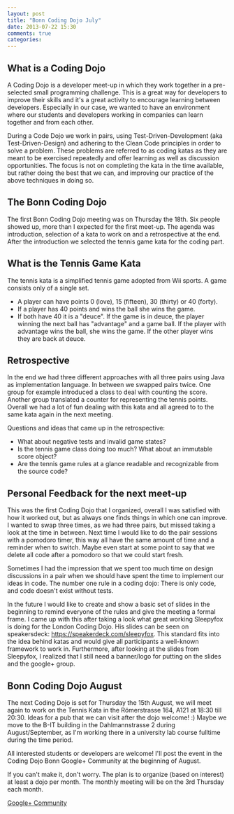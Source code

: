 ```yaml
---
layout: post
title: "Bonn Coding Dojo July"
date: 2013-07-22 15:30
comments: true
categories: 
---
```


## What is a Coding Dojo
A Coding Dojo is a developer meet-up in which they work together in a pre-selected small programming challenge. This is a great way for developers to improve their skills and it's a great activity to encourage learning between developers. Especially in our case, we wanted to have an environment where our students and developers working in companies can learn together and from each other.

During a Code Dojo we work in pairs, using Test-Driven-Development (aka Test-Driven-Design) and adhering to the Clean Code principles in order to solve a problem. These problems are referred to as coding katas as they are meant to be exercised repeatedly and offer learning as well as discussion opportunities. The focus is not on completing the kata in the time available, but rather doing the best that we can, and improving our practice of the above techniques in doing so.  

## The Bonn Coding Dojo 
The first Bonn Coding Dojo meeting was on Thursday the 18th. Six people showed up, more than I expected for the first meet-up. The agenda was introduction, selection of a kata to work on and a retrospective at the end. After the introduction we selected the tennis game kata for the coding part. 

## What is the Tennis Game Kata
The tennis kata is  a simplified tennis game adopted from Wii sports. A game consists only of a single set.
- A player can have points 0 (love), 15 (fifteen), 30 (thirty) or 40 (forty).
- If a player has 40 points and wins the ball she wins the game.
- If both have 40 it is a "deuce". If the game is in deuce, the player winning the next ball has "advantage" and a game ball. If the player with advantage wins the ball, she wins the game. If the other player wins they are back at deuce.

## Retrospective 
In the end we had three different approaches with all three pairs using Java as implementation language. In between we swapped pairs twice. One group for example introduced a class to deal with counting the score. Another group translated a counter for representing the tennis points. Overall we had a lot of fun dealing with this kata and all agreed to to the same kata again in the next meeting. 

Questions and ideas that came up in the retrospective:
- What about negative tests and invalid game states?
- Is the tennis game class doing too much? What about an immutable score object?
- Are the tennis game rules at a glance readable and recognizable from the source code?

## Personal Feedback for the next meet-up
This was the first Coding Dojo that I organized, overall I was satisfied with how it worked out, but as always one finds things in which one can improve. I wanted to swap three times, as we had three pairs, but missed taking a look at the time in between. Next time I would like to do the pair sessions with a pomodoro timer, this way all have the same amount of time and a reminder when to switch. Maybe even start at some point to say that we delete all code after a pomodoro so that we could start fresh.

Sometimes I had the impression that we spent too much time on design discussions in a pair when we should have spent the time to implement our ideas in code. The number one rule in a coding dojo: There is only code, and code doesn't exist without tests. 

In the future I would like to create and show a basic set of slides in the beginning to remind everyone of the rules and give the meeting a formal frame. I came up with this after taking a look what great working Sleepyfox is doing for the London Coding Dojo. His slides can be seen on speakersdeck: https://speakerdeck.com/sleepyfox. This standard fits into the idea behind katas and would give all participants a well-known framework to work in. Furthermore, after looking at the slides from Sleepyfox, I realized that I still need a banner/logo for putting on the slides and the google+ group.

## Bonn Coding Dojo August 
The next Coding Dojo is set for Thursday the 15th August, we will meet again to work on the Tennis Kata in the Römerstrasse 164, A121 at 18:30 till 20:30.  Ideas for a pub  that we can visit after the dojo welcome! :)  Maybe we move to the B-IT building in the Dahlmannstrasse 2  during August/September, as I'm working there in a university lab course fulltime during the time period.

All interested students or developers are welcome! I'll post the event in the Coding Dojo Bonn Google+ Community at the beginning of August.

If you can't make it, don't worry. The plan is to organize (based on interest) at least a dojo per month. The monthly meeting will be on the 3rd Thursday each month.

[Google+ Community](https://plus.google.com/communities/117465553333690535719)
<!-- Place this tag where you want the widget to render. -->
<div class="g-community" data-href="https://plus.google.com/communities/117465553333690535719" data-layout="landscape"></div>

<!-- Place this tag after the last widget tag. -->
<script type="text/javascript">
  (function() {
    var po = document.createElement('script'); po.type = 'text/javascript'; po.async = true;
    po.src = 'https://apis.google.com/js/plusone.js';
    var s = document.getElementsByTagName('script')[0]; s.parentNode.insertBefore(po, s);
  })();
</script>
